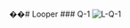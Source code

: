 ��#   L o o p e r 
 
 ### Q-1
![L-Q-1](https://github.com/user-attachments/assets/7a43f004-d859-428d-a864-8f917d780d42)
